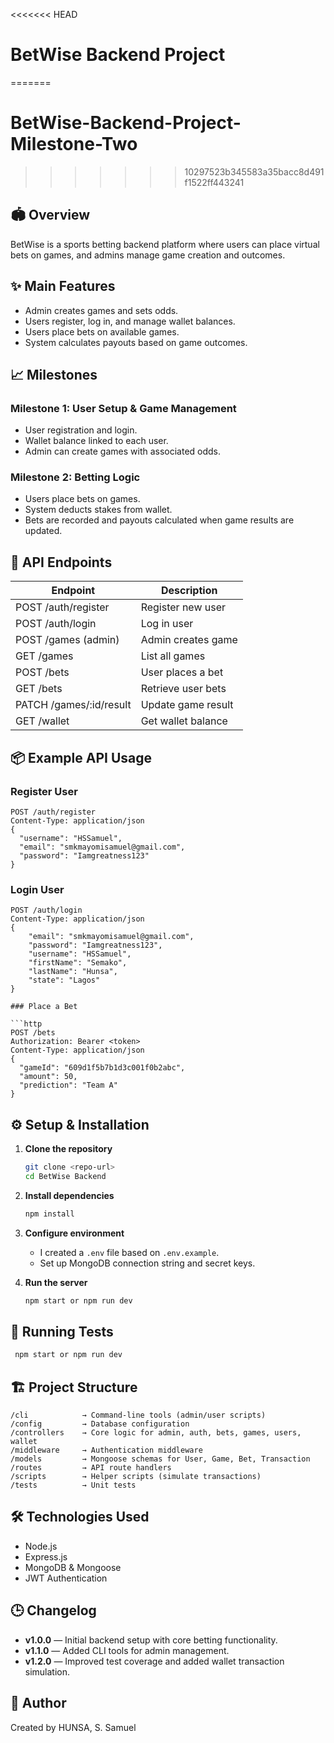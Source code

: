 <<<<<<< HEAD
# BetWise Backend Project
=======
# BetWise-Backend-Project-Milestone-Two
>>>>>>> 10297523b345583a35bacc8d491f1522ff443241

## 🏟️ Overview

BetWise is a sports betting backend platform where users can place virtual bets on games, and admins manage game creation and outcomes.

## ✨ Main Features

- Admin creates games and sets odds.
- Users register, log in, and manage wallet balances.
- Users place bets on available games.
- System calculates payouts based on game outcomes.

## 📈 Milestones

### Milestone 1: User Setup & Game Management

- User registration and login.
- Wallet balance linked to each user.
- Admin can create games with associated odds.

### Milestone 2: Betting Logic

- Users place bets on games.
- System deducts stakes from wallet.
- Bets are recorded and payouts calculated when game results are updated.

## 🔌 API Endpoints

| Endpoint                 | Description        |
| ------------------------ | ------------------ |
| POST /auth/register      | Register new user  |
| POST /auth/login         | Log in user        |
| POST /games (admin)      | Admin creates game |
| GET /games               | List all games     |
| POST /bets               | User places a bet  |
| GET /bets                | Retrieve user bets |
| PATCH /games/\:id/result | Update game result |
| GET /wallet              | Get wallet balance |

## 📦 Example API Usage

### Register User

```http
POST /auth/register
Content-Type: application/json
{
  "username": "HSSamuel",
  "email": "smkmayomisamuel@gmail.com",
  "password": "Iamgreatness123"
}
```

### Login User

```http
POST /auth/login
Content-Type: application/json
{
    "email": "smkmayomisamuel@gmail.com", 
    "password": "Iamgreatness123",  
    "username": "HSSamuel",  
    "firstName": "Semako",   
    "lastName": "Hunsa",     
    "state": "Lagos"      
}

### Place a Bet

```http
POST /bets
Authorization: Bearer <token>
Content-Type: application/json
{
  "gameId": "609d1f5b7b1d3c001f0b2abc",
  "amount": 50,
  "prediction": "Team A"
}
```

## ⚙️ Setup & Installation

1. **Clone the repository**

   ```bash
   git clone <repo-url>
   cd BetWise Backend
   ```

2. **Install dependencies**

   ```bash
   npm install
   ```

3. **Configure environment**

   - I created a `.env` file based on `.env.example`.
   - Set up MongoDB connection string and secret keys.

4. **Run the server**

   ```bash
   npm start or npm run dev
   ```

## 🧪 Running Tests

```bash
 npm start or npm run dev
```
## 🏗️ Project Structure

```
/cli            → Command-line tools (admin/user scripts)
/config         → Database configuration
/controllers    → Core logic for admin, auth, bets, games, users, wallet
/middleware     → Authentication middleware
/models         → Mongoose schemas for User, Game, Bet, Transaction
/routes         → API route handlers
/scripts        → Helper scripts (simulate transactions)
/tests          → Unit tests
```

## 🛠️ Technologies Used

- Node.js
- Express.js
- MongoDB & Mongoose
- JWT Authentication

## 🕒 Changelog

- **v1.0.0** — Initial backend setup with core betting functionality.
- **v1.1.0** — Added CLI tools for admin management.
- **v1.2.0** — Improved test coverage and added wallet transaction simulation.

## 📄 Author

Created by HUNSA, S. Samuel
